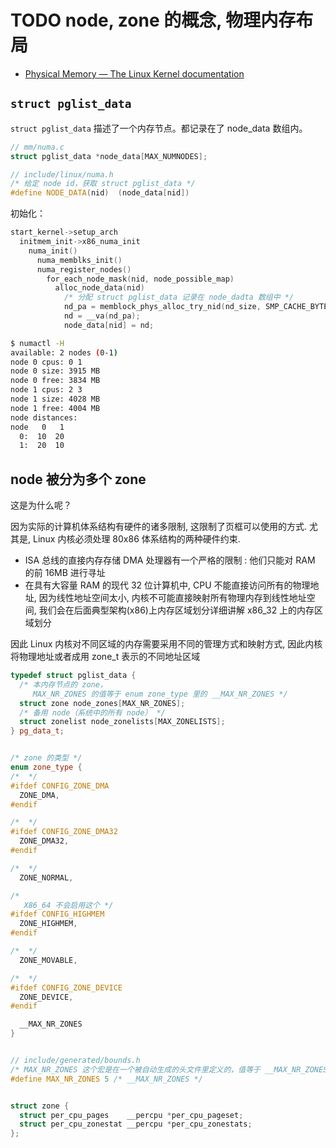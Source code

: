 # TODO node, zone 的概念, 物理内存布局

- [Physical Memory — The Linux Kernel documentation](https://docs.kernel.org/mm/physical_memory.html)

## `struct pglist_data`

`struct pglist_data` 描述了一个内存节点。都记录在了 node_data 数组内。

```cpp
// mm/numa.c
struct pglist_data *node_data[MAX_NUMNODES];

// include/linux/numa.h
/* 给定 node id，获取 struct pglist_data */
#define NODE_DATA(nid)	(node_data[nid])
```

初始化：

```cpp
start_kernel->setup_arch
  initmem_init->x86_numa_init
    numa_init()
      numa_memblks_init()
      numa_register_nodes()
        for_each_node_mask(nid, node_possible_map)
          alloc_node_data(nid)
            /* 分配 struct pglist_data 记录在 node_dadta 数组中 */
            nd_pa = memblock_phys_alloc_try_nid(nd_size, SMP_CACHE_BYTES, nid);
            nd = __va(nd_pa);
            node_data[nid] = nd;
```

```bash
$ numactl -H
available: 2 nodes (0-1)
node 0 cpus: 0 1
node 0 size: 3915 MB
node 0 free: 3834 MB
node 1 cpus: 2 3
node 1 size: 4028 MB
node 1 free: 4004 MB
node distances:
node   0   1
  0:  10  20
  1:  20  10
```

## node 被分为多个 zone

这是为什么呢？

因为实际的计算机体系结构有硬件的诸多限制, 这限制了页框可以使用的方式. 尤其是, Linux 内核必须处理 80x86 体系结构的两种硬件约束.

- ISA 总线的直接内存存储 DMA 处理器有一个严格的限制 : 他们只能对 RAM 的前 16MB 进行寻址
- 在具有大容量 RAM 的现代 32 位计算机中, CPU 不能直接访问所有的物理地址, 因为线性地址空间太小, 内核不可能直接映射所有物理内存到线性地址空间, 我们会在后面典型架构(x86)上内存区域划分详细讲解 x86_32 上的内存区域划分

因此 Linux 内核对不同区域的内存需要采用不同的管理方式和映射方式, 因此内核将物理地址或者成用 zone_t 表示的不同地址区域

```cpp
typedef struct pglist_data {
  /* 本内存节点的 zone，
     MAX_NR_ZONES 的值等于 enum zone_type 里的 __MAX_NR_ZONES */
  struct zone node_zones[MAX_NR_ZONES];
  /* 备用 node（系统中的所有 node） */
  struct zonelist node_zonelists[MAX_ZONELISTS];
} pg_data_t;


/* zone 的类型 */
enum zone_type {
/*  */
#ifdef CONFIG_ZONE_DMA
  ZONE_DMA,
#endif

/*  */
#ifdef CONFIG_ZONE_DMA32
  ZONE_DMA32,
#endif

/*  */
  ZONE_NORMAL,

/*
   X86_64 不会启用这个 */
#ifdef CONFIG_HIGHMEM
  ZONE_HIGHMEM,
#endif

/*  */
  ZONE_MOVABLE,

/*  */
#ifdef CONFIG_ZONE_DEVICE
  ZONE_DEVICE,
#endif

  __MAX_NR_ZONES
}


// include/generated/bounds.h
/* MAX_NR_ZONES 这个宏是在一个被自动生成的头文件里定义的，值等于 __MAX_NR_ZONES */
#define MAX_NR_ZONES 5 /* __MAX_NR_ZONES */


struct zone {
  struct per_cpu_pages    __percpu *per_cpu_pageset;
  struct per_cpu_zonestat __percpu *per_cpu_zonestats;
};
```
